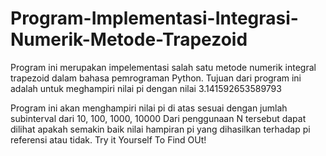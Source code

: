 # Program-Implementasi-Integrasi-Numerik-Metode-Trapezoid

Program ini merupakan impelementasi salah satu metode numerik integral trapezoid dalam bahasa pemrograman Python.
Tujuan dari program ini adalah untuk meghampiri nilai pi dengan nilai 3.141592653589793

Program ini akan menghampiri nilai pi di atas sesuai dengan jumlah subinterval dari 10, 100, 1000, 10000
Dari penggunaan N tersebut dapat dilihat apakah semakin baik nilai hampiran pi yang dihasilkan terhadap pi referensi atau tidak.
Try it Yourself To Find OUt!
